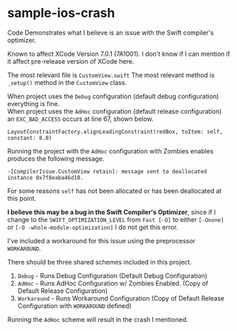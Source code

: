 # sample-ios-crash

Code Demonstrates what I believe is an issue with the Swift compiler's optimizer.

Known to affect XCode Version 7.0.1 (7A1001). I don't know if I can mention if it affect pre-release version of XCode here. 

The most relevant file is `CustomView.swift`
The most relevant method is `_setup()` method in the `CustomView` class.

When project uses the `Debug` configuration (default debug configuration) everything is fine.    
When project uses the `AdHoc` configuration (default release configuration) an `EXC_BAD_ACCESS` occurs at line 67, shown below.

```
LayoutConstraintFactory.alignLeadingConstraint(redBox, toItem: self, constant: 8.0)
```

Running the project with the `AdHoc` configuration with Zombies enables produces the following message.

```
-[CompilerIssue.CustomView retain]: message sent to deallocated instance 0x7f8eaba46d10.
```

For some reasons `self` has not been allocated or has been deallocated at this point.

**I believe this may be a bug in the Swift Compiler's Optimizer**, since if I change to the `SWIFT_OPTIMIZATION_LEVEL` from `Fast [-O]` to either `[-Onone]` or `[-O -whole-module-optimization]` I do not get this error.

I've included a workaround for this issue using the preprocessor `WORKAROUND`.

There should be three shared schemes included in this project.

1. `Debug` - Runs Debug Configuration (Default Debug Configuration)
2. `AdHoc` - Runs AdHoc Configuration w/ Zombies Enabled. (Copy of Default Release Configuration)
3. `Workaround` - Runs Workaround Configuration (Copy of Default Release Configuration with `WORKAROUND` defined)

Running the `AdHoc` scheme will result in the crash I mentioned.


